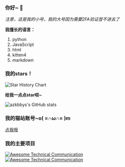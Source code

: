 ### 你好~ 👋
*注意，这是我的小号，我的大号因为需要2FA验证登不进去了*

**我擅长的语言：**
1. python
2. JavaScript
3. html
4. kitten4
5. markdown

### 我的stars！

![Star History Chart](https://api.star-history.com/svg?repos=newazkbbys/newazkbbys.github.io,newazkbbys/Dao3DocsPro,azkbbys/O-language,newazkbbys/newazkbbys&type=Date)

**给我一点点star呗~**

![azkbbys's GitHub stats](https://github-readme-stats.vercel.app/api?username=newazkbbys&show_icons=true&theme=tokyonight)

### 我的猫站账号~o( =∩ω∩= )m

[点我哦](https://shequ.codemao.cn/user/11952313)

### 我的主要项目

[![Awesome Technical Communication](https://github-readme-stats.vercel.app/api/pin?username=azkbbys&repo=O-Language&theme=radical)](https://github.com/azkbbys/O-language)
[![Awesome Technical Communication](https://github-readme-stats.vercel.app/api/pin?username=newazkbbys&repo=newazkbbys.github.io&theme=radical)](https://github.com/newazkbbys/newazkbbys.github.io)
